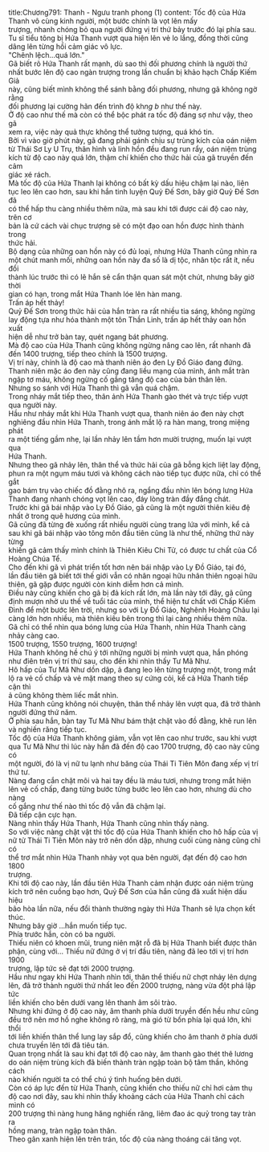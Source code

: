 title:Chương791: Thanh - Ngưu tranh phong (1)
content:
Tốc độ của Hứa Thanh vô cùng kinh người, một bước chính là vọt lên mấy<br>trượng, nhanh chóng bỏ qua người đứng vị trí thứ bảy trước đó lại phía sau.<br>Tu sĩ tiểu tông bị Hứa Thanh vượt qua hiện lên vẻ lo lắng, đồng thời cũng<br>dâng lên từng hồi cảm giác vô lực.<br>"Chênh lệch...quá lớn."<br>Gã biết rõ Hứa Thanh rất mạnh, dù sao thì đối phương chính là người thứ<br>nhất bước lên độ cao ngàn trượng trong lần chuẩn bị khảo hạch Chấp Kiếm Giả<br>này, cũng biết mình không thể sánh bằng đối phương, nhưng gã không ngờ rằng<br>đối phương lại cường hãn đến trình độ kh*ng b* như thế này.<br>Ở độ cao như thế mà còn có thể bộc phát ra tốc độ đáng sợ như vậy, theo gã<br>xem ra, việc này quả thực không thể tưởng tượng, quá khó tin.<br>Bởi vì vào giờ phút này, gã đang phải gánh chịu sự trùng kích của oán niệm<br>từ Thái Sơ Ly U Trụ, thân hình và linh hồn đều đang run rẩy, oán niệm trùng<br>kích từ độ cao này quá lớn, thậm chí khiến cho thức hải của gã truyền đến cảm<br>giác xé rách.<br>Mà tốc độ của Hứa Thanh lại không có bất kỳ dấu hiệu chậm lại nào, liên<br>tục leo lên cao hơn, sau khi hắn tinh luyện Quỷ Đế Sơn, bây giờ Quỷ Đế Sơn đã<br>có thể hấp thu càng nhiều thêm nữa, mà sau khi tới được cái độ cao này, trên cơ<br>bản là cứ cách vài chục trượng sẽ có một đạo oan hồn được hình thành trong<br>thức hải.<br>Bộ dạng của những oan hồn này có đủ loại, nhưng Hứa Thanh cũng nhìn ra<br>một chút manh mối, những oan hồn này đa số là dị tộc, nhân tộc rất ít, nếu đổi<br>thành lúc trước thì có lẽ hắn sẽ cẩn thận quan sát một chút, nhưng bây giờ thời<br>gian có hạn, trong mắt Hứa Thanh lóe lên hàn mang.<br>Trấn áp hết thảy!<br>Quỷ Đế Sơn trong thức hải của hắn tràn ra rất nhiều tia sáng, không ngừng<br>lay động tựa như hóa thành một tôn Thần Linh, trấn áp hết thảy oan hồn xuất<br>hiện dễ như trở bàn tay, quét ngang bát phương.<br>Mà độ cao của Hứa Thanh cũng không ngừng nâng cao lên, rất nhanh đã<br>đến 1400 trượng, tiếp theo chính là 1500 trượng.<br>Vị trí này, chính là độ cao mà thanh niên áo đen Ly Đồ Giáo đang đứng.<br>Thanh niên mặc áo đen này cũng đang liều mạng của mình, ánh mắt tràn<br>ngập tơ máu, không ngừng cố gắng tăng độ cao của bản thân lên.<br>Nhưng so sánh với Hứa Thanh thì gã vẫn quá chậm.<br>Trong nháy mắt tiếp theo, thân ảnh Hứa Thanh gào thét và trực tiếp vượt<br>qua người này.<br>Hầu như nháy mắt khi Hứa Thanh vượt qua, thanh niên áo đen này chợt<br>nghiêng đầu nhìn Hứa Thanh, trong ánh mắt lộ ra hàn mang, trong miệng phát<br>ra một tiếng gầm nhẹ, lại lần nhảy lên tầm hơn mười trượng, muốn lại vượt qua<br>Hứa Thanh.<br>Nhưng theo gã nhảy lên, thân thể và thức hải của gã bỗng kịch liệt lay động,<br>phun ra một ngụm máu tươi và không cách nào tiếp tục được nữa, chỉ có thể gắt<br>gao bám trụ vào chiếc đồ đằng nhô ra, ngẩng đầu nhìn lên bóng lưng Hứa<br>Thanh đang nhanh chóng vọt lên cao, đáy lòng tràn đầy đắng chát.<br>Trước khi gã bái nhập vào Ly Đồ Giáo, gã cũng là một người thiên kiêu đệ<br>nhất ở trong quê hương của mình.<br>Gã cũng đã từng đè xuống rất nhiều người cùng trang lứa với mình, kể cả<br>sau khi gã bái nhập vào tông môn đầu tiên cũng là như thế, những thứ này từng<br>khiến gã cảm thấy mình chính là Thiên Kiêu Chi Tử, có được tư chất của Cổ<br>Hoàng Chúa Tể.<br>Cho đến khi gã vì phát triển tốt hơn nên bái nhập vào Ly Đồ Giáo, tại đó,<br>lần đầu tiên gã biết tới thế giới vẫn có nhân ngoại hữu nhân thiên ngoại hữu<br>thiên, gã gặp được người còn kinh diễm hơn cả mình.<br>Điều này cũng khiến cho gã bị đả kích rất lớn, mà lần này tới đây, gã cũng<br>định mượn nhờ ưu thế về tuổi tác của mình, thể hiện tư chất với Chấp Kiếm<br>Đình để một bước lên trời, nhưng so với Ly Đồ Giáo, Nghênh Hoàng Châu lại<br>càng lớn hơn nhiều, mà thiên kiêu bên trong thì lại càng nhiều thêm nữa.<br>Gã chỉ có thể nhìn qua bóng lưng của Hứa Thanh, nhìn Hứa Thanh càng<br>nhảy càng cao.<br>1500 trượng, 1550 trượng, 1600 trượng!<br>Hứa Thanh không hề chú ý tới những người bị mình vượt qua, hắn phóng<br>như điên trên vị trí thứ sau, cho đến khi nhìn thấy Tư Mã Như.<br>Hô hấp của Tư Mã Như dồn dập, ả đang leo lên từng trượng một, trong mắt<br>lộ ra vẻ cố chấp và vẻ mặt mang theo sự cứng cỏi, kể cả Hứa Thanh tiếp cận thì<br>ả cũng không thèm liếc mắt nhìn.<br>Hứa Thanh cũng không nói chuyện, thân thể nhảy lên vượt qua, đã trở thành<br>người đứng thứ năm.<br>Ở phía sau hắn, bàn tay Tư Mã Như bám thật chặt vào đồ đằng, khẽ run lên<br>và nghiến răng tiếp tục.<br>Tốc độ của Hứa Thanh không giảm, vẫn vọt lên cao như trước, sau khi vượt<br>qua Tư Mã Như thì lúc này hắn đã đến độ cao 1700 trượng, độ cao này cũng có<br>một người, đó là vị nữ tu lạnh như băng của Thái Ti Tiên Môn đang xếp vị trí<br>thứ tư.<br>Nàng đang cắn chặt môi và hai tay đều là máu tươi, nhưng trong mắt hiện<br>lên vẻ cố chấp, đang từng bước từng bước leo lên cao hơn, nhưng dù cho nàng<br>cố gắng như thế nào thì tốc độ vẫn đã chậm lại.<br>Đã tiếp cận cực hạn.<br>Nàng nhìn thấy Hứa Thanh, Hứa Thanh cũng nhìn thấy nàng.<br>So với việc nàng chật vật thì tốc độ của Hứa Thanh khiến cho hô hấp của vị<br>nữ tử Thái Ti Tiên Môn này trở nên dồn dập, nhưng cuối cùng nàng cũng chỉ có<br>thể trơ mắt nhìn Hứa Thanh nhảy vọt qua bên người, đạt đến độ cao hơn 1800<br>trượng.<br>Khi tới độ cao này, lần đầu tiên Hứa Thanh cảm nhận được oán niệm trùng<br>kích trở nên cuồng bạo hơn, Quỷ Đế Sơn của hắn cũng đã xuất hiện dấu hiệu<br>bão hòa lần nữa, nếu đổi thành thường ngày thì Hứa Thanh sẽ lựa chọn kết thúc.<br>Nhưng bây giờ …hắn muốn tiếp tục.<br>Phía trước hắn, còn có ba người.<br>Thiếu niên có khoen mũi, trung niên mặt rỗ đã bị Hứa Thanh biết được thân<br>phận, cùng với... Thiếu nữ đứng ở vị trí đầu tiên, nàng đã leo tới vị trí hơn 1900<br>trượng, lập tức sẽ đạt tới 2000 trượng.<br>Hầu như ngay khi Hứa Thanh nhìn tới, thân thể thiếu nữ chợt nhảy lên dựng<br>lên, đã trở thành người thứ nhất leo đến 2000 trượng, nàng vừa đột phá lập tức<br>liền khiến cho bên dưới vang lên thanh âm sôi trào.<br>Nhưng khi đứng ở độ cao này, âm thanh phía dưới truyền đến hều như cũng<br>đều trở nên mơ hồ nghe không rõ ràng, mà gió từ bốn phía lại quá lớn, khi thổi<br>tới liền khiến thân thể lung lay sắp đổ, cũng khiến cho âm thanh ở phía dưới<br>chưa truyền lên tới đã tiêu tán.<br>Quan trọng nhất là sau khi đạt tới độ cao này, âm thanh gào thét thê lương<br>do oán niệm trùng kích đã biến thành tràn ngập toàn bộ tâm thần, không cách<br>nào khiến người ta có thể chú ý tình huống bên dưới.<br>Còn có áp lực đến từ Hứa Thanh, cũng khiến cho thiếu nữ chỉ hơi cảm thụ<br>độ cao nơi đây, sau khi nhìn thấy khoảng cách của Hứa Thanh chỉ cách mình có<br>200 trượng thì nàng hung hăng nghiến răng, liêm đao ác quỷ trong tay tràn ra<br>hồng mang, tràn ngập toàn thân.<br>Theo gân xanh hiện lên trên trán, tốc độ của nàng thoáng cái tăng vọt.